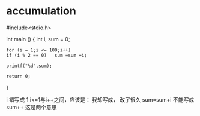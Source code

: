 # accumulation

#include<stdio.h>

int main ()
{
	int i, sum = 0;
	
	for (i = 1;i <= 100;i++)
	if (i % 2 == 0)   sum =sum +i;
	
	printf("%d",sum);
	
	return 0;
	
}


i 错写成 1
i<=1与i++之间，应该是：   我却写成，   改了很久
sum=sum+i  不能写成sum++  这是两个意思
